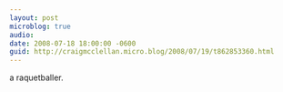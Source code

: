 ```yaml
---
layout: post
microblog: true
audio: 
date: 2008-07-18 18:00:00 -0600
guid: http://craigmcclellan.micro.blog/2008/07/19/t862853360.html
---
```

a raquetballer.
